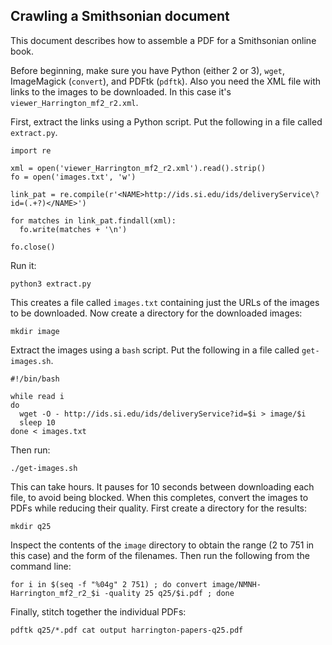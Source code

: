 Crawling a Smithsonian document
-------------------------------

This document describes how to assemble a PDF for a Smithsonian online book.

Before beginning, make sure you have Python (either 2 or 3), `wget`, ImageMagick (`convert`), and PDFtk (`pdftk`).  Also you need the XML file with links to the images to be downloaded.  In this case it's `viewer_Harrington_mf2_r2.xml`.

First, extract the links using a Python script.  Put the following in a file called `extract.py`.

```
import re

xml = open('viewer_Harrington_mf2_r2.xml').read().strip()
fo = open('images.txt', 'w')

link_pat = re.compile(r'<NAME>http://ids.si.edu/ids/deliveryService\?id=(.+?)</NAME>')

for matches in link_pat.findall(xml):
  fo.write(matches + '\n')

fo.close()
```

Run it:

```
python3 extract.py
```

This creates a file called `images.txt` containing just the URLs of the images to be downloaded.  Now create a directory for the downloaded images:

```
mkdir image
```

Extract the images using a `bash` script.  Put the following in a file called `get-images.sh`.

```
#!/bin/bash

while read i
do
  wget -O - http://ids.si.edu/ids/deliveryService?id=$i > image/$i
  sleep 10
done < images.txt
```

Then run:

```
./get-images.sh
```

This can take hours.  It pauses for 10 seconds between downloading each file, to avoid being blocked.  When this completes, convert the images to PDFs while reducing their quality.  First create a directory for the results:

```
mkdir q25
```

Inspect the contents of the `image` directory to obtain the range (2 to 751 in this case) and the form of the filenames.  Then run the following from the command line:

```
for i in $(seq -f "%04g" 2 751) ; do convert image/NMNH-Harrington_mf2_r2_$i -quality 25 q25/$i.pdf ; done
```

Finally, stitch together the individual PDFs:

```
pdftk q25/*.pdf cat output harrington-papers-q25.pdf
```

